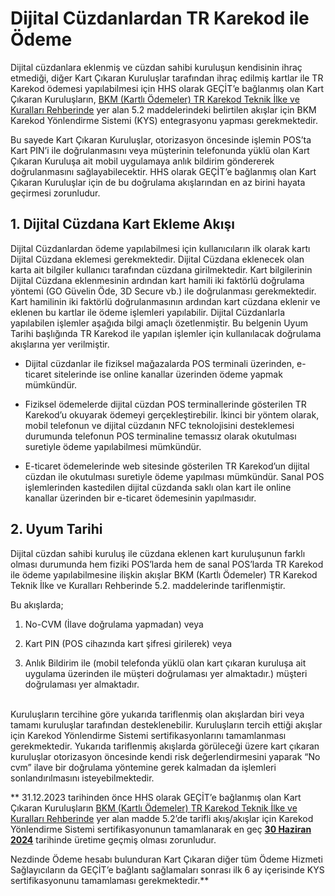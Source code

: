 #  Dijital Cüzdanlardan TR Karekod ile Ödeme

 

Dijital cüzdanlara eklenmiş ve cüzdan sahibi kuruluşun kendisinin ihraç etmediği, diğer Kart Çıkaran Kuruluşlar tarafından ihraç edilmiş kartlar ile TR Karekod ödemesi yapılabilmesi için HHS olarak GEÇİT’e bağlanmış olan Kart Çıkaran Kuruluşların, [BKM (Kartlı Ödemeler) TR Karekod Teknik İlke ve Kuralları Rehberinde](https://www.tcmb.gov.tr/wps/wcm/connect/ec9fb83b-6e4c-479f-ac69-a11ba3f0c558/BKM_TR_Karekod_Rehberi.pdf?MOD=AJPERES&CACHEID=ROOTWORKSPACE-ec9fb83b-6e4c-479f-ac69-a11ba3f0c558-o3gOR1s) yer alan 5.2 maddelerindeki belirtilen akışlar için BKM Karekod Yönlendirme Sistemi (KYS) entegrasyonu yapması gerekmektedir. <br>

 

Bu sayede Kart Çıkaran Kuruluşlar, otorizasyon öncesinde işlemin POS’ta Kart PIN’i ile doğrulanmasını veya müşterinin telefonunda yüklü olan Kart Çıkaran Kuruluşa ait mobil uygulamaya anlık bildirim göndererek doğrulanmasını sağlayabilecektir. HHS olarak GEÇİT’e bağlanmış olan Kart Çıkaran Kuruluşlar için de bu doğrulama akışlarından en az birini hayata geçirmesi zorunludur.

 

## 1.      Dijital Cüzdana Kart Ekleme Akışı

 

Dijital Cüzdanlardan ödeme yapılabilmesi için kullanıcıların ilk olarak kartı Dijital Cüzdana eklemesi gerekmektedir. Dijital Cüzdana eklenecek olan karta ait bilgiler kullanıcı tarafından cüzdana girilmektedir. Kart bilgilerinin Dijital Cüzdana eklenmesinin ardından kart hamili iki faktörlü doğrulama yöntemi (GO Güvelin Öde, 3D Secure  vb.) ile doğrulanması gerekmektedir.  Kart hamilinin iki faktörlü doğrulanmasının ardından kart cüzdana eklenir ve eklenen bu kartlar ile ödeme işlemleri yapılabilir. Dijital Cüzdanlarla yapılabilen işlemler aşağıda bilgi amaçlı özetlenmiştir. Bu belgenin Uyum Tarihi başlığında TR Karekod ile yapılan işlemler için kullanılacak doğrulama akışlarına yer verilmiştir.
 

- Dijital cüzdanlar ile fiziksel mağazalarda POS terminali üzerinden, e-ticaret sitelerinde ise online kanallar üzerinden  ödeme yapmak mümkündür.

- Fiziksel ödemelerde dijital cüzdan POS terminallerinde gösterilen TR Karekod’u okuyarak ödemeyi gerçekleştirebilir. İkinci bir yöntem olarak, mobil telefonun ve dijital cüzdanın NFC teknolojisini desteklemesi durumunda telefonun POS terminaline temassız olarak okutulması suretiyle ödeme yapılabilmesi mümkündür.

- E-ticaret ödemelerinde web sitesinde gösterilen TR Karekod’un dijital cüzdan ile okutulması suretiyle ödeme yapılması mümkündür. Sanal POS işlemlerinden kastedilen dijital cüzdanda saklı olan kart ile online kanallar üzerinden bir e-ticaret ödemesinin yapılmasıdır.

 

## 2. Uyum Tarihi

 

Dijital cüzdan sahibi kuruluş ile cüzdana eklenen kart kuruluşunun farklı olması durumunda hem fiziki POS’larda hem de sanal POS’larda TR Karekod ile ödeme yapılabilmesine ilişkin akışlar BKM (Kartlı Ödemeler) TR Karekod Teknik İlke ve Kuralları Rehberinde 5.2. maddelerinde tariflenmiştir.

 

Bu akışlarda;<br>

 

1) No-CVM (İlave doğrulama yapmadan) veya <br>

2) Kart PIN (POS cihazında kart şifresi girilerek) veya <br>

3) Anlık Bildirim ile (mobil telefonda yüklü olan kart çıkaran kuruluşa ait uygulama üzerinden ile müşteri doğrulaması yer almaktadır.) müşteri doğrulaması yer almaktadır.
 

<br>Kuruluşların tercihine göre yukarıda tariflenmiş olan akışlardan biri veya tamamı kuruluşlar tarafından desteklenebilir. Kuruluşların tercih ettiği akışlar için Karekod Yönlendirme Sistemi sertifikasyonlarını tamamlanması gerekmektedir. Yukarıda tariflenmiş akışlarda görüleceği üzere kart çıkaran kuruluşlar otorizasyon öncesinde kendi risk değerlendirmesini yaparak “No cvm” ilave bir doğrulama yöntemine gerek kalmadan da işlemleri sonlandırılmasını isteyebilmektedir.

 

** 31.12.2023 tarihinden önce HHS olarak GEÇİT’e bağlanmış olan Kart Çıkaran Kuruluşların [BKM (Kartlı Ödemeler) TR Karekod Teknik İlke ve Kuralları Rehberinde](https://www.tcmb.gov.tr/wps/wcm/connect/ec9fb83b-6e4c-479f-ac69-a11ba3f0c558/BKM_TR_Karekod_Rehberi.pdf?MOD=AJPERES&CACHEID=ROOTWORKSPACE-ec9fb83b-6e4c-479f-ac69-a11ba3f0c558-o3gOR1s) yer alan madde 5.2’de tarifli akış/akışlar için Karekod Yönlendirme Sistemi sertifikasyonunun tamamlanarak en geç <ins>**30 Haziran 2024**</ins> tarihinde üretime geçmiş olması zorunludur.

Nezdinde Ödeme hesabı bulunduran Kart Çıkaran diğer tüm Ödeme Hizmeti Sağlayıcıların da GEÇİT’e bağlantı sağlamaları sonrası ilk 6 ay içerisinde KYS sertifikasyonunu tamamlaması gerekmektedir.**